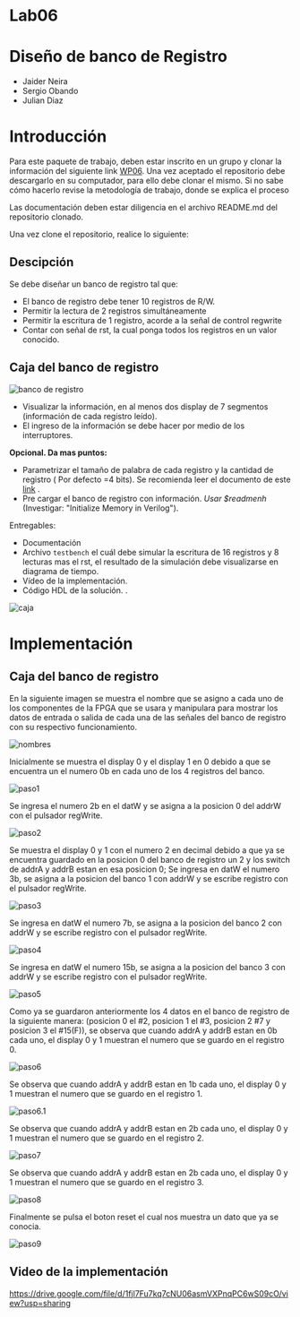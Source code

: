 # Lab06 

# Diseño de banco de Registro

* Jaider Neira
* Sergio Obando 
* Julian Diaz

# Introducción


Para este paquete de trabajo, deben estar inscrito en un grupo y clonar la información del siguiente link [WP06](https://classroom.github.com/g/XHLhUCe3). Una vez aceptado el repositorio debe descargarlo en su computador, para ello debe clonar el mismo. Si no sabe cómo hacerlo revise la metodología de trabajo, donde se explica el proceso

Las documentación deben estar diligencia en el archivo README.md del repositorio clonado.

Una vez clone el repositorio, realice lo siguiente:


## Descipción 
Se debe diseñar un banco de registro tal que:

* El banco de registro debe tener 10 registros de R/W.
* Permitir la lectura de 2 registros  simultáneamente 
* Permitir la escritura  de 1 registro, acorde a la señal de control regwrite
* Contar con señal de rst, la cual  ponga  todos los registros en un valor conocido.

## **Caja del banco de registro**
![banco de registro](https://github.com/ELINGAP-7545/lab06-grupo1/blob/master/fig/bando_de_registro.JPG)


* Visualizar la información, en al menos dos display de 7 segmentos (información de cada registro leído).
* El ingreso de la información se debe hacer por medio de los interruptores.


**Opcional. Da mas puntos:**
* Parametrizar el tamaño de palabra de cada registro  y la cantidad de registro ( Por defecto =4 bits). Se recomienda leer el documento de este [link](https://ocw.mit.edu/courses/electrical-engineering-and-computer-science/6-884-complex-digital-systems-spring-2005/related-resources/parameter_models.pdf) .
* Pre cargar el banco de registro con información.  _Usar $readmenh_  (Investigar: "Initialize Memory in Verilog").

Entregables:

* Documentación
* Archivo `testbench` el cuál debe simular la escritura de 16 registros y 8 lecturas mas el rst, el resultado de la simulación debe visualizarse en diagrama de tiempo.
* Vídeo de la implementación.
* Código HDL de la solución.
.

 ![caja](https://github.com/Fabeltranm/SPARTAN6-ATMEGA-MAX5864/blob/master/lab/lab07-BancosRgistro/doc/banco%20registro.png)

# Implementación

## **Caja del banco de registro**

En la siguiente imagen se muestra el nombre que se asigno a cada uno de los componentes de la FPGA que se usara y manipulara para mostrar los datos de entrada o salida de cada una de las señales del banco de registro con su respectivo funcionamiento.

![nombres](https://github.com/ELINGAP-7545/lab06-grupo1/blob/master/fig/nombres.JPG)

Inicialmente se muestra el display 0 y el display 1 en 0 debido a que se encuentra un el numero 0b en cada uno de los 4 registros del banco.

![paso1](https://github.com/ELINGAP-7545/lab06-grupo1/blob/master/fig/paso1.JPG)

Se ingresa el numero 2b en el datW y se asigna a la posicion 0 del addrW con el pulsador regWrite.

![paso2](https://github.com/ELINGAP-7545/lab06-grupo1/blob/master/fig/paso2.JPG)

Se muestra el display 0 y 1 con el numero 2 en decimal debido a que ya se encuentra guardado en la posicion 0 del banco de registro un 2 y los switch de addrA y addrB estan en esa posicion 0; Se ingresa en datW el numero 3b, se asigna a la posicion del banco 1 con addrW y se escribe registro con el pulsador regWrite.

![paso3](https://github.com/ELINGAP-7545/lab06-grupo1/blob/master/fig/paso3.JPG)

Se ingresa en datW el numero 7b, se asigna a la posicion del banco 2 con addrW y se escribe registro con el pulsador regWrite.

![paso4](https://github.com/ELINGAP-7545/lab06-grupo1/blob/master/fig/paso4.JPG)

Se ingresa en datW el numero 15b, se asigna a la posicion del banco 3 con addrW y se escribe registro con el pulsador regWrite.

![paso5](https://github.com/ELINGAP-7545/lab06-grupo1/blob/master/fig/paso5.JPG)

Como ya se guardaron anteriormente los 4 datos en el banco de registro de la siguiente manera: (posicion 0 el #2, posicion 1 el #3, posicion 2 #7 y posicion 3 el #15(F)), se observa que cuando addrA y addrB estan en 0b cada uno, el display 0 y 1 muestran el numero que se guardo en el registro 0.

![paso6](https://github.com/ELINGAP-7545/lab06-grupo1/blob/master/fig/paso6.JPG)

Se observa que cuando addrA y addrB estan en 1b cada uno, el display 0 y 1 muestran el numero que se guardo en el registro 1.

![paso6.1](https://github.com/ELINGAP-7545/lab06-grupo1/blob/master/fig/paso6.1.JPG)

Se observa que cuando addrA y addrB estan en 2b cada uno, el display 0 y 1 muestran el numero que se guardo en el registro 2.

![paso7](https://github.com/ELINGAP-7545/lab06-grupo1/blob/master/fig/paso7.JPG)

Se observa que cuando addrA y addrB estan en 2b cada uno, el display 0 y 1 muestran el numero que se guardo en el registro 3.

![paso8](https://github.com/ELINGAP-7545/lab06-grupo1/blob/master/fig/paso8.JPG)

Finalmente se pulsa el boton reset el cual nos muestra un dato que ya se conocia.

![paso9](https://github.com/ELINGAP-7545/lab06-grupo1/blob/master/fig/paso9.JPG)

## Video de la implementación 

https://drive.google.com/file/d/1fjl7Fu7kq7cNU06asmVXPnqPC6wS09cO/view?usp=sharing
